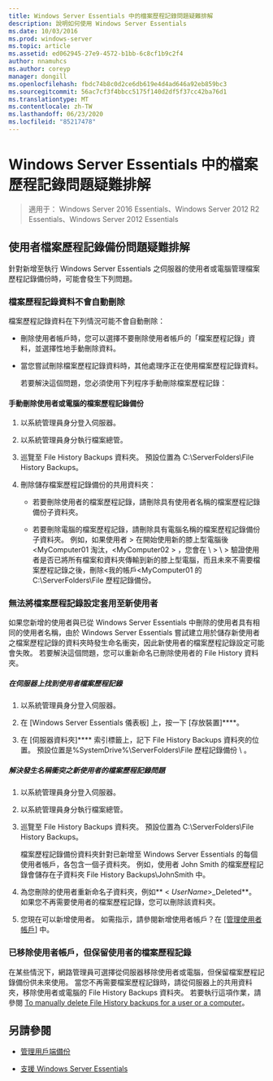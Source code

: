 ```yaml
---
title: Windows Server Essentials 中的檔案歷程記錄問題疑難排解
description: 說明如何使用 Windows Server Essentials
ms.date: 10/03/2016
ms.prod: windows-server
ms.topic: article
ms.assetid: ed062945-27e9-4572-b1bb-6c8cf1b9c2f4
author: nnamuhcs
ms.author: coreyp
manager: dongill
ms.openlocfilehash: fbdc74b8c0d2ce6db619e4d4ad646a92eb859bc3
ms.sourcegitcommit: 56ac7cf3f4bbcc5175f140d2df5f37cc42ba76d1
ms.translationtype: MT
ms.contentlocale: zh-TW
ms.lasthandoff: 06/23/2020
ms.locfileid: "85217478"
---
```

# <a name="troubleshoot-file-history-in-windows-server-essentials"></a>Windows Server Essentials 中的檔案歷程記錄問題疑難排解

>適用于： Windows Server 2016 Essentials、Windows Server 2012 R2 Essentials、Windows Server 2012 Essentials 
  
## <a name="troubleshoot-issues-with-user-file-history-backups"></a>使用者檔案歷程記錄備份問題疑難排解  
 針對新增至執行 Windows Server Essentials 之伺服器的使用者或電腦管理檔案歷程記錄備份時，可能會發生下列問題。  
  
### <a name="file-history-data-is-not-automatically-deleted"></a>檔案歷程記錄資料不會自動刪除  
 檔案歷程記錄資料在下列情況可能不會自動刪除：  
  
- 刪除使用者帳戶時，您可以選擇不要刪除使用者帳戶的「檔案歷程記錄」資料，並選擇性地手動刪除資料。  
  
- 當您嘗試刪除檔案歷程記錄資料時，其他處理序正在使用檔案歷程記錄資料。  
  
  若要解決這個問題，您必須使用下列程序手動刪除檔案歷程記錄：  
  
####  <a name="to-manually-delete-file-history-backups-for-a-user-or-a-computer"></a><a name="BKMK_manuallyDelete"></a>手動刪除使用者或電腦的檔案歷程記錄備份  
  
1.  以系統管理員身分登入伺服器。  
  
2.  以系統管理員身分執行檔案總管。  
  
3.  巡覽至 File History Backups 資料夾。 預設位置為 C:\ServerFolders\File History Backups。  
  
4.  刪除儲存檔案歷程記錄備份的共用資料夾：  
  
    -   若要刪除使用者的檔案歷程記錄，請刪除具有使用者名稱的檔案歷程記錄備份子資料夾。  
  
    -   若要刪除電腦的檔案歷程記錄，請刪除具有電腦名稱的檔案歷程記錄備份子資料夾。 例如，如果使用者 \> 在開始使用新的膝上型電腦後 <MyComputer01 淘汰，<MyComputer02 \> ，您會在 \\ \> \\ \> 驗證使用者是否已將所有檔案和資料夾傳輸到新的膝上型電腦，而且未來不需要檔案歷程記錄之後，刪除<我的帳戶<MyComputer01 的 C:\ServerFolders\File 歷程記錄備份。  
  
### <a name="cannot-apply-file-history-setting-to-a-new-user"></a>無法將檔案歷程記錄設定套用至新使用者  
 如果您新增的使用者與已從 Windows Server Essentials 中刪除的使用者具有相同的使用者名稱，由於 Windows Server Essentials 嘗試建立用於儲存新使用者之檔案歷程記錄的資料夾時發生命名衝突，因此新使用者的檔案歷程記錄設定可能會失敗。 若要解決這個問題，您可以重新命名已刪除使用者的 File History 資料夾。  
  
##### <a name="to-locate-user-file-history-on-the-server"></a>在伺服器上找到使用者檔案歷程記錄  
  
1.  以系統管理員身分登入伺服器。  
  
2.  在 [Windows Server Essentials 儀表板] 上，按一下 [存放裝置]****。  
  
3.  在 [伺服器資料夾]**** 索引標籤上，記下 File History Backups 資料夾的位置。 預設位置是%SystemDrive%\ServerFolders\File 歷程記錄備份 \\ 。  
  
##### <a name="to-resolve-file-history-issues-for-a-new-user-with-a-name-conflict"></a>解決發生名稱衝突之新使用者的檔案歷程記錄問題  
  
1.  以系統管理員身分登入伺服器。  
  
2.  以系統管理員身分執行檔案總管。  
  
3.  巡覽至 File History Backups 資料夾。 預設位置為 C:\ServerFolders\File History Backups。  
  
     檔案歷程記錄備份資料夾針對已新增至 Windows Server Essentials 的每個使用者帳戶，各包含一個子資料夾。 例如，使用者 John Smith 的檔案歷程記錄會儲存在子資料夾 File History Backups\JohnSmith 中。  
  
4.  為您刪除的使用者重新命名子資料夾，例如** < *UserName*>_Deleted**。 如果您不再需要使用者的檔案歷程記錄，您可以刪除該資料夾。  

5. 您現在可以新增使用者。 如需指示，請參閱新增使用者帳戶？在 [[管理使用者帳戶](../manage/Manage-User-Accounts-in-Windows-Server-Essentials.md)] 中。  
  
### <a name="a-user-account-was-removed-but-the-users-file-history-remains"></a>已移除使用者帳戶，但保留使用者的檔案歷程記錄  
 在某些情況下，網路管理員可選擇從伺服器移除使用者或電腦，但保留檔案歷程記錄備份供未來使用。 當您不再需要檔案歷程記錄時，請從伺服器上的共用資料夾，移除使用者或電腦的 File History Backups 資料夾。 若要執行這項作業，請參閱 [To manually delete File History backups for a user or a computer](../support/Troubleshoot-File-History-in-Windows-Server-Essentials.md#BKMK_manuallyDelete)。  

  
## <a name="see-also"></a>另請參閱  
  
-   [管理用戶端備份](../manage/Manage-Client-Computer-Backup-in-Windows-Server-Essentials.md)  

-   [支援 Windows Server Essentials](../support/Support-Windows-Server-Essentials.md)

